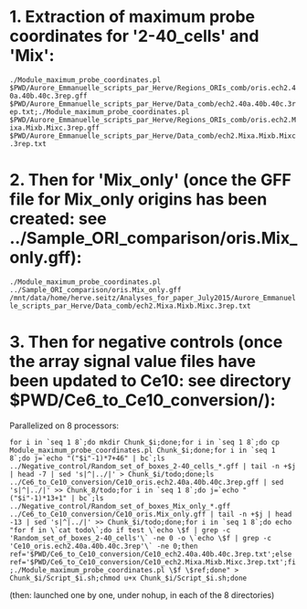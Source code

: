 # 1. Extraction of maximum probe coordinates for '2-40_cells' and 'Mix':

``./Module_maximum_probe_coordinates.pl $PWD/Aurore_Emmanuelle_scripts_par_Herve/Regions_ORIs_comb/oris.ech2.40a.40b.40c.3rep.gff $PWD/Aurore_Emmanuelle_scripts_par_Herve/Data_comb/ech2.40a.40b.40c.3rep.txt;./Module_maximum_probe_coordinates.pl $PWD/Aurore_Emmanuelle_scripts_par_Herve/Regions_ORIs_comb/oris.ech2.Mixa.Mixb.Mixc.3rep.gff $PWD/Aurore_Emmanuelle_scripts_par_Herve/Data_comb/ech2.Mixa.Mixb.Mixc.3rep.txt``


# 2. Then for 'Mix_only' (once the GFF file for Mix_only origins has been created: see ../Sample_ORI_comparison/oris.Mix_only.gff):

``./Module_maximum_probe_coordinates.pl ../Sample_ORI_comparison/oris.Mix_only.gff /mnt/data/home/herve.seitz/Analyses_for_paper_July2015/Aurore_Emmanuelle_scripts_par_Herve/Data_comb/ech2.Mixa.Mixb.Mixc.3rep.txt``

# 3. Then for negative controls (once the array signal value files have been updated to Ce10: see directory $PWD/Ce6_to_Ce10_conversion/):

Parallelized on 8 processors:

``for i in `seq 1 8`;do mkdir Chunk_$i;done;for i in `seq 1 8`;do cp Module_maximum_probe_coordinates.pl Chunk_$i;done;for i in `seq 1 8`;do j=`echo "("$i"-1)*7+46" | bc`;ls ../Negative_control/Random_set_of_boxes_2-40_cells_*.gff | tail -n +$j | head -7 | sed 's|^|../|' > Chunk_$i/todo;done;ls ../Ce6_to_Ce10_conversion/Ce10_oris.ech2.40a.40b.40c.3rep.gff | sed 's|^|../|' >> Chunk_8/todo;for i in `seq 1 8`;do j=`echo "("$i"-1)*13+1" | bc`;ls ../Negative_control/Random_set_of_boxes_Mix_only_*.gff ../Ce6_to_Ce10_conversion/Ce10_oris.Mix_only.gff | tail -n +$j | head -13 | sed 's|^|../|' >> Chunk_$i/todo;done;for i in `seq 1 8`;do echo "for f in \`cat todo\`;do if test \`echo \$f | grep -c 'Random_set_of_boxes_2-40_cells'\` -ne 0 -o \`echo \$f | grep -c 'Ce10_oris.ech2.40a.40b.40c.3rep'\` -ne 0;then ref='$PWD/Ce6_to_Ce10_conversion/Ce10_ech2.40a.40b.40c.3rep.txt';else ref='$PWD/Ce6_to_Ce10_conversion/Ce10_ech2.Mixa.Mixb.Mixc.3rep.txt';fi;./Module_maximum_probe_coordinates.pl \$f \$ref;done" > Chunk_$i/Script_$i.sh;chmod u+x Chunk_$i/Script_$i.sh;done``

(then: launched one by one, under nohup, in each of the 8 directories)
